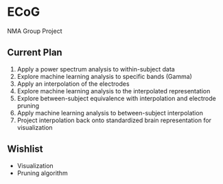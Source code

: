 # ECoG
NMA Group Project

## Current Plan

1) Apply a power spectrum analysis to within-subject data
2) Explore machine learning analysis to specific bands (Gamma)
3) Apply an interpolation of the electrodes
4) Explore machine learning analysis to the interpolated representation
5) Explore between-subject equivalence with interpolation and electrode pruning
6) Apply machine learning analysis to between-subject interpolation
7) Project interpolation back onto standardized brain representation for visualization

## Wishlist

* Visualization
* Pruning algorithm
